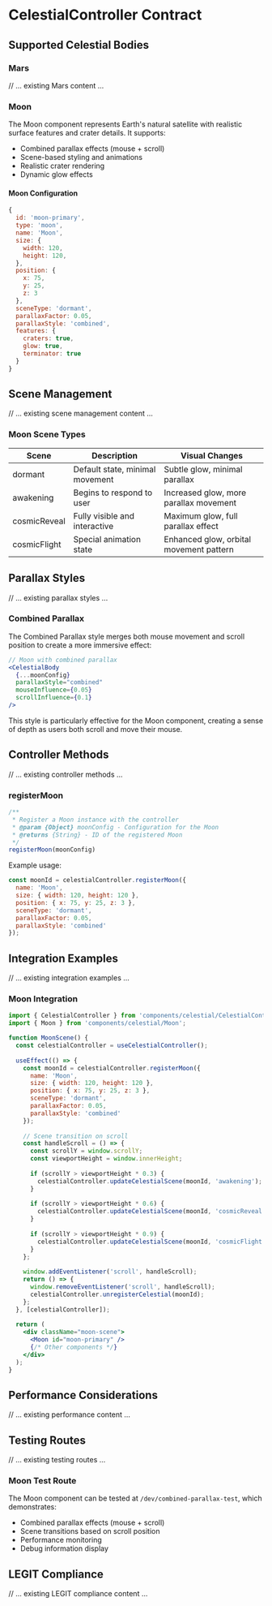 # CelestialController Contract

## Supported Celestial Bodies

### Mars
// ... existing Mars content ...

### Moon
The Moon component represents Earth's natural satellite with realistic surface features and crater details. It supports:

- Combined parallax effects (mouse + scroll)
- Scene-based styling and animations
- Realistic crater rendering
- Dynamic glow effects

#### Moon Configuration

```jsx
{
  id: 'moon-primary',
  type: 'moon',
  name: 'Moon',
  size: {
    width: 120,
    height: 120,
  },
  position: {
    x: 75,
    y: 25,
    z: 3
  },
  sceneType: 'dormant',
  parallaxFactor: 0.05,
  parallaxStyle: 'combined',
  features: {
    craters: true,
    glow: true,
    terminator: true
  }
}
```

## Scene Management

// ... existing scene management content ...

### Moon Scene Types

| Scene | Description | Visual Changes |
|-------|-------------|---------------|
| dormant | Default state, minimal movement | Subtle glow, minimal parallax |
| awakening | Begins to respond to user | Increased glow, more parallax movement |
| cosmicReveal | Fully visible and interactive | Maximum glow, full parallax effect |
| cosmicFlight | Special animation state | Enhanced glow, orbital movement pattern |

## Parallax Styles

// ... existing parallax styles ...

### Combined Parallax

The Combined Parallax style merges both mouse movement and scroll position to create a more immersive effect:

```jsx
// Moon with combined parallax
<CelestialBody
  {...moonConfig}
  parallaxStyle="combined"
  mouseInfluence={0.05}
  scrollInfluence={0.1}
/>
```

This style is particularly effective for the Moon component, creating a sense of depth as users both scroll and move their mouse.

## Controller Methods

// ... existing controller methods ...

### registerMoon

```jsx
/**
 * Register a Moon instance with the controller
 * @param {Object} moonConfig - Configuration for the Moon
 * @returns {String} - ID of the registered Moon
 */
registerMoon(moonConfig)
```

Example usage:

```jsx
const moonId = celestialController.registerMoon({
  name: 'Moon',
  size: { width: 120, height: 120 },
  position: { x: 75, y: 25, z: 3 },
  sceneType: 'dormant',
  parallaxFactor: 0.05,
  parallaxStyle: 'combined'
});
```

## Integration Examples

// ... existing integration examples ...

### Moon Integration

```jsx
import { CelestialController } from 'components/celestial/CelestialController';
import { Moon } from 'components/celestial/Moon';

function MoonScene() {
  const celestialController = useCelestialController();
  
  useEffect(() => {
    const moonId = celestialController.registerMoon({
      name: 'Moon',
      size: { width: 120, height: 120 },
      position: { x: 75, y: 25, z: 3 },
      sceneType: 'dormant',
      parallaxFactor: 0.05,
      parallaxStyle: 'combined'
    });
    
    // Scene transition on scroll
    const handleScroll = () => {
      const scrollY = window.scrollY;
      const viewportHeight = window.innerHeight;
      
      if (scrollY > viewportHeight * 0.3) {
        celestialController.updateCelestialScene(moonId, 'awakening');
      }
      
      if (scrollY > viewportHeight * 0.6) {
        celestialController.updateCelestialScene(moonId, 'cosmicReveal');
      }
      
      if (scrollY > viewportHeight * 0.9) {
        celestialController.updateCelestialScene(moonId, 'cosmicFlight');
      }
    };
    
    window.addEventListener('scroll', handleScroll);
    return () => {
      window.removeEventListener('scroll', handleScroll);
      celestialController.unregisterCelestial(moonId);
    };
  }, [celestialController]);
  
  return (
    <div className="moon-scene">
      <Moon id="moon-primary" />
      {/* Other components */}
    </div>
  );
}
```

## Performance Considerations

// ... existing performance content ...

## Testing Routes

// ... existing testing routes ...

### Moon Test Route

The Moon component can be tested at `/dev/combined-parallax-test`, which demonstrates:

- Combined parallax effects (mouse + scroll)
- Scene transitions based on scroll position
- Performance monitoring
- Debug information display

## LEGIT Compliance

// ... existing LEGIT compliance content ... 